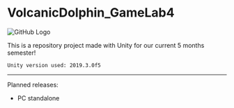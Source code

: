 # VolcanicDolphin_GameLab4
![GitHub Logo](https://i.imgur.com/Ihkg2QP.png)

This is a repository project made with Unity for our current 5 months semester!

`Unity version used: 2019.3.0f5`

---


Planned releases:
- PC standalone
